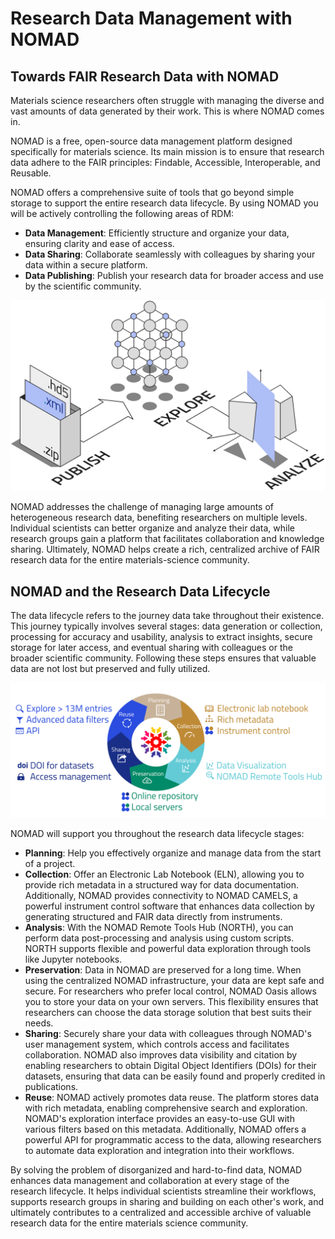 # Research Data Management with NOMAD

## **Towards FAIR Research Data with NOMAD**

Materials science researchers often struggle with managing the diverse and vast amounts of data generated by their work. This is where NOMAD comes in.

NOMAD is a free, open-source data management platform designed specifically for materials science. Its main mission is to ensure that research data adhere to the FAIR principles: Findable, Accessible, Interoperable, and Reusable.

NOMAD offers a comprehensive suite of tools that go beyond simple storage to support the entire research data lifecycle. By using NOMAD you will be actively controlling the following areas of RDM:

- **Data Management**: Efficiently structure and organize your data, ensuring clarity and ease of access.
- **Data Sharing**: Collaborate seamlessly with colleagues by sharing your data within a secure platform.
- **Data Publishing**: Publish your research data for broader access and use by the scientific community.

![NOMAD Overview Diagram](images/NOMAD_overview.png)

NOMAD addresses the challenge of managing large amounts of heterogeneous research data, benefiting researchers on multiple levels. Individual scientists can better organize and analyze their data, while research groups gain a platform that facilitates collaboration and knowledge sharing. Ultimately, NOMAD helps create a rich, centralized archive of FAIR research data for the entire materials-science community.

## **NOMAD and the Research Data Lifecycle**

The data lifecycle refers to the journey data take throughout their existence. This journey typically involves several stages: data generation or collection, processing for accuracy and usability, analysis to extract insights, secure storage for later access, and eventual sharing with colleagues or the broader scientific community. Following these steps ensures that valuable data are not lost but preserved and fully utilized.

![RDM with NOMAD](images/RDM_with_NOMAD2.png)

NOMAD will support you throughout the research data lifecycle stages:

- **Planning**: Help you effectively organize and manage data from the start of a project.
- **Collection**: Offer an Electronic Lab Notebook (ELN), allowing you to provide rich metadata in a structured way for data documentation. Additionally, NOMAD provides connectivity to NOMAD CAMELS, a powerful instrument control software that enhances data collection by generating structured and FAIR data directly from instruments.
- **Analysis**: With the NOMAD Remote Tools Hub (NORTH), you can perform data post-processing and analysis using custom scripts. NORTH supports flexible and powerful data exploration through tools like Jupyter notebooks.
- **Preservation**: Data in NOMAD are preserved for a long time. When using the centralized NOMAD infrastructure, your data are kept safe and secure. For researchers who prefer local control, NOMAD Oasis allows you to store your data on your own servers. This flexibility ensures that researchers can choose the data storage solution that best suits their needs.
- **Sharing**: Securely share your data with colleagues through NOMAD's user management system, which controls access and facilitates collaboration. NOMAD also improves data visibility and citation by enabling researchers to obtain Digital Object Identifiers (DOIs) for their datasets, ensuring that data can be easily found and properly credited in publications.
- **Reuse**: NOMAD actively promotes data reuse. The platform stores data with rich metadata, enabling comprehensive search and exploration. NOMAD's exploration interface provides an easy-to-use GUI with various filters based on this metadata. Additionally, NOMAD offers a powerful API for programmatic access to the data, allowing researchers to automate data exploration and integration into their workflows.

By solving the problem of disorganized and hard-to-find data, NOMAD enhances data management and collaboration at every stage of the research lifecycle. It helps individual scientists streamline their workflows, supports research groups in sharing and building on each other's work, and ultimately contributes to a centralized and accessible archive of valuable research data for the entire materials science community.
